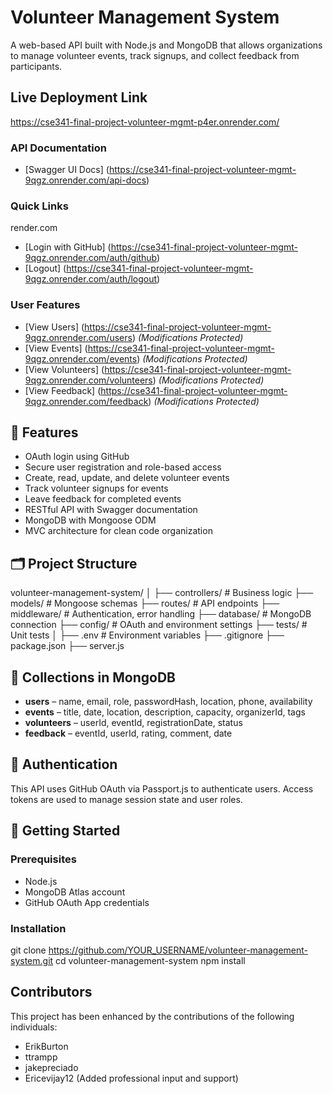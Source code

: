 # Volunteer Management System

A web-based API built with Node.js and MongoDB that allows organizations to manage volunteer events, track signups, and collect feedback from participants.

## Live Deployment Link

https://cse341-final-project-volunteer-mgmt-p4er.onrender.com/


### API Documentation
- [Swagger UI Docs]     (https://cse341-final-project-volunteer-mgmt-9qgz.onrender.com/api-docs)

### Quick Links
render.com
- [Login with GitHub]   (https://cse341-final-project-volunteer-mgmt-9qgz.onrender.com/auth/github)
- [Logout]              (https://cse341-final-project-volunteer-mgmt-9qgz.onrender.com/auth/logout)

### User Features
- [View Users]          (https://cse341-final-project-volunteer-mgmt-9qgz.onrender.com/users) _(Modifications Protected)_
- [View Events]         (https://cse341-final-project-volunteer-mgmt-9qgz.onrender.com/events) _(Modifications Protected)_
- [View Volunteers]     (https://cse341-final-project-volunteer-mgmt-9qgz.onrender.com/volunteers) _(Modifications Protected)_
- [View Feedback]       (https://cse341-final-project-volunteer-mgmt-9qgz.onrender.com/feedback) _(Modifications Protected)_



## 🌟 Features

- OAuth login using GitHub
- Secure user registration and role-based access
- Create, read, update, and delete volunteer events
- Track volunteer signups for events
- Leave feedback for completed events
- RESTful API with Swagger documentation
- MongoDB with Mongoose ODM
- MVC architecture for clean code organization

## 🗂️ Project Structure
volunteer-management-system/
│
├── controllers/ # Business logic
├── models/ # Mongoose schemas
├── routes/ # API endpoints
├── middleware/ # Authentication, error handling
├── database/ # MongoDB connection
├── config/ # OAuth and environment settings
├── tests/ # Unit tests
│
├── .env # Environment variables
├── .gitignore
├── package.json
├── server.js


## 🧠 Collections in MongoDB

- **users** – name, email, role, passwordHash, location, phone, availability
- **events** – title, date, location, description, capacity, organizerId, tags
- **volunteers** – userId, eventId, registrationDate, status
- **feedback** – eventId, userId, rating, comment, date

## 🔐 Authentication

This API uses GitHub OAuth via Passport.js to authenticate users. Access tokens are used to manage session state and user roles.

## 🚀 Getting Started

### Prerequisites

- Node.js
- MongoDB Atlas account
- GitHub OAuth App credentials

### Installation
git clone https://github.com/YOUR_USERNAME/volunteer-management-system.git
cd volunteer-management-system
npm install

## Contributors

This project has been enhanced by the contributions of the following individuals:
- ErikBurton
- ttrampp
- jakepreciado
- Ericevijay12 (Added professional input and support)
